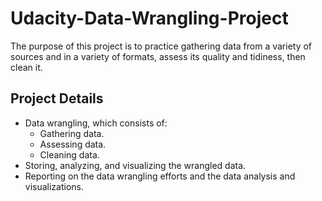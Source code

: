 # Udacity-Data-Wrangling-Project
The purpose of this project is to practice gathering data from a variety of sources and in a variety of formats, assess its quality and tidiness, then clean it.

## Project Details

* Data wrangling, which consists of:
  - Gathering data.
  - Assessing data.
  - Cleaning data.
* Storing, analyzing, and visualizing the wrangled data.
* Reporting on the data wrangling efforts and the data analysis and visualizations.
